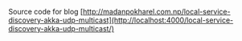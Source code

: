 
Source code for blog [http://madanpokharel.com.np/local-service-discovery-akka-udp-multicast](http://localhost:4000/local-service-discovery-akka-udp-multicast/)